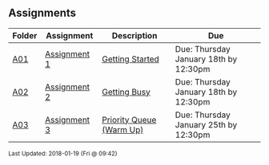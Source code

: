 ## Assignments
| Folder | Assignment | Description | Due|
 | ------------|------------|------------|------------|
 | [A01](./A03) | [ Assignment 1 ](./A03) | [ Getting Started](./A03) | Due: Thursday January 18th by 12:30pm |
 | [A02](./A03) | [ Assignment 2 ](./A03) | [ Getting Busy](./A03) | Due: Thursday January 18th by 12:30pm |
 | [A03](./A03) | [ Assignment 3 ](./A03) | [ Priority Queue (Warm Up)](./A03) | Due: Thursday January 25th by 12:30pm |

<sup>Last Updated: 2018-01-19 (Fri @ 09:42)</sup>